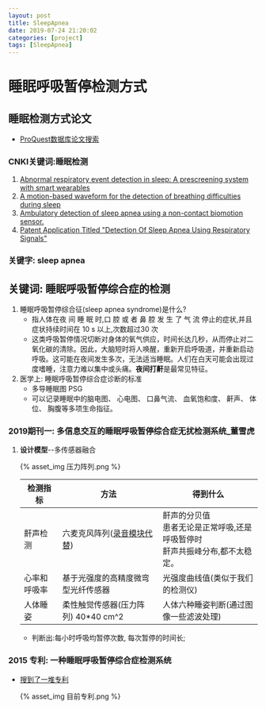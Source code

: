 ```yaml
---
layout: post
title: SleepApnea
date: 2019-07-24 21:20:02
categories: [project]
tags: [SleepApnea]
---
```


# 睡眠呼吸暂停检测方式

## 睡眠检测方式论文

- [ProQuest数据库论文搜索](https://search.proquest.com/healthcomplete/results/B906602FD62C4F5DPQ/1?accountid=11524)

### CNKI关键词:睡眠检测

1. [Abnormal respiratory event detection in sleep: A prescreening system with smart wearables](https://www.sciencedirect.com/science/article/pii/S1532046419301376)
2. [A motion-based waveform for the detection of breathing difficulties during sleep](https://link.springer.com/article/10.1007%2Fs00138-018-0980-5)
3. [Ambulatory detection of sleep apnea using a non-contact biomotion sensor.](https://onlinelibrary.wiley.com/doi/full/10.1111/jsr.12889)
4. [Patent Application Titled "Detection Of Sleep Apnea Using Respiratory Signals"](https://search.proquest.com/healthcomplete/results/B906602FD62C4F5DPQ/1?accountid=11524)

### 关键字: sleep apnea

## 关键词: 睡眠呼吸暂停综合症的检测

1. 睡眠呼吸暂停综合征(sleep apnea syndrome)是什么?
   - 指人体在夜 间 睡 眠 时,口 腔 或 者 鼻 腔 发 生 了 气 流 停止的症状,并且症状持续时间在 10 s 以上,次数超过30 次 
   - 这类呼吸暂停情况切断对身体的氧气供应，时间长达几秒，从而停止对二氧化碳的清除。因此，大脑短时将人唤醒，重新开启呼吸道，并重新启动呼吸。这可能在夜间发生多次，无法适当睡眠。人们在白天可能会出现过度嗜睡，注意力难以集中或头痛。**夜间打鼾**是最常见特征。
2. 医学上: 睡眠呼吸暂停综合症诊断的标准
   - 多导睡眠图 PSG
   - 可以记录睡眠中的脑电图、 心电图、 口鼻气流、 血氧饱和度、 鼾声、 体位、 胸腹等多项生命指征。

### 2019期刊一: 多信息交互的睡眠呼吸暂停综合症无扰检测系统_董雪虎 

1. **设计模型**--多传感器融合

   {% asset_img 压力阵列.png %}

   | 检测指标     | 方法                                                         | 得到什么                                                     |
   | ------------ | ------------------------------------------------------------ | ------------------------------------------------------------ |
   | 鼾声检测     | 六麦克风阵列([录音模块代替](https://detail.tmall.com/item.htm?id=42065445482&ali_refid=a3_430583_1006:1109983619:N:NpAPFrS6TLaktaVO79dIvA==:19d4f0f40651bfb794439f604d69b9a4&ali_trackid=1_19d4f0f40651bfb794439f604d69b9a4&spm=a230r.1.14.1)) | 鼾声的分贝值<br />患者无论是正常呼吸,还是呼吸暂停时<br />鼾声共振峰分布,都不太稳定。 |
   | 心率和呼吸率 | 基于光强度的高精度微弯型光纤传感器                           | 光强度曲线值(类似于我们的检测仪)                             |
   | 人体睡姿     | 柔性触觉传感器(压力阵列) 40*40 cm^2                          | 人体六种睡姿判断(通过图像一些滤波处理)                       |

   - 判断出:每小时呼吸均暂停次数, 每次暂停的时间长;

   

### 2015 专利: 一种睡眠呼吸暂停综合症检测系统

- [搜到了一堆专利](https://patents.google.com/patent/CN104257353A/zh)

  {% asset_img 目前专利.png %}

